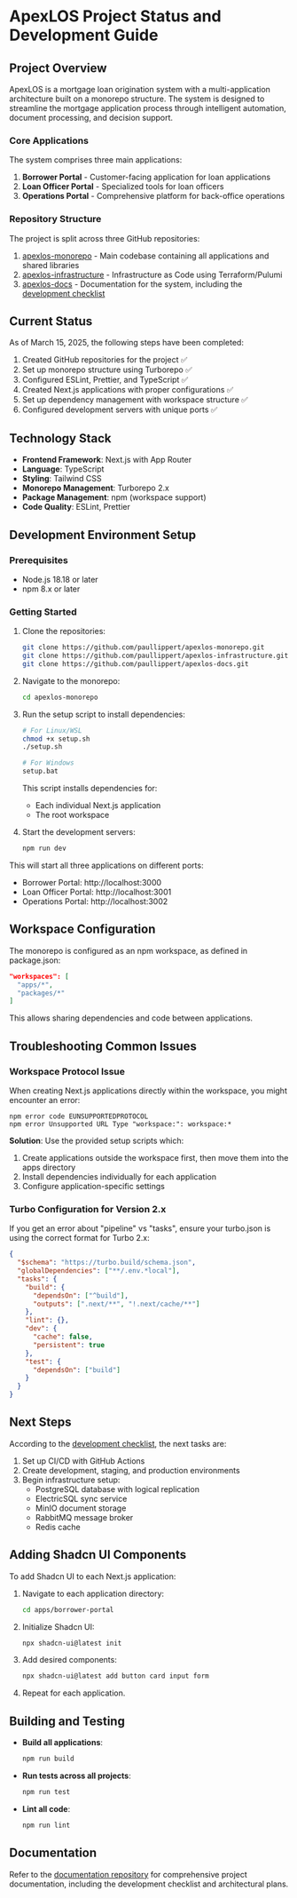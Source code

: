 # ApexLOS Project Status and Development Guide

## Project Overview

ApexLOS is a mortgage loan origination system with a multi-application architecture built on a monorepo structure. The system is designed to streamline the mortgage application process through intelligent automation, document processing, and decision support.

### Core Applications

The system comprises three main applications:

1. **Borrower Portal** - Customer-facing application for loan applications
2. **Loan Officer Portal** - Specialized tools for loan officers
3. **Operations Portal** - Comprehensive platform for back-office operations

### Repository Structure

The project is split across three GitHub repositories:

1. [apexlos-monorepo](https://github.com/paullippert/apexlos-monorepo) - Main codebase containing all applications and shared libraries
2. [apexlos-infrastructure](https://github.com/paullippert/apexlos-infrastructure) - Infrastructure as Code using Terraform/Pulumi
3. [apexlos-docs](https://github.com/paullippert/apexlos-docs) - Documentation for the system, including the [development checklist](https://github.com/paullippert/apexlos-docs/blob/main/development-checklist.md)

## Current Status

As of March 15, 2025, the following steps have been completed:

1. Created GitHub repositories for the project ✅
2. Set up monorepo structure using Turborepo ✅
3. Configured ESLint, Prettier, and TypeScript ✅
4. Created Next.js applications with proper configurations ✅
5. Set up dependency management with workspace structure ✅
6. Configured development servers with unique ports ✅

## Technology Stack

- **Frontend Framework**: Next.js with App Router
- **Language**: TypeScript
- **Styling**: Tailwind CSS
- **Monorepo Management**: Turborepo 2.x
- **Package Management**: npm (workspace support)
- **Code Quality**: ESLint, Prettier

## Development Environment Setup

### Prerequisites

- Node.js 18.18 or later
- npm 8.x or later

### Getting Started

1. Clone the repositories:
   ```bash
   git clone https://github.com/paullippert/apexlos-monorepo.git
   git clone https://github.com/paullippert/apexlos-infrastructure.git
   git clone https://github.com/paullippert/apexlos-docs.git
   ```

2. Navigate to the monorepo:
   ```bash
   cd apexlos-monorepo
   ```

3. Run the setup script to install dependencies:
   ```bash
   # For Linux/WSL
   chmod +x setup.sh
   ./setup.sh
   
   # For Windows
   setup.bat
   ```

   This script installs dependencies for:
   - Each individual Next.js application
   - The root workspace

4. Start the development servers:
   ```bash
   npm run dev
   ```

This will start all three applications on different ports:
- Borrower Portal: http://localhost:3000
- Loan Officer Portal: http://localhost:3001
- Operations Portal: http://localhost:3002

## Workspace Configuration

The monorepo is configured as an npm workspace, as defined in package.json:

```json
"workspaces": [
  "apps/*",
  "packages/*"
]
```

This allows sharing dependencies and code between applications.

## Troubleshooting Common Issues

### Workspace Protocol Issue

When creating Next.js applications directly within the workspace, you might encounter an error:
```
npm error code EUNSUPPORTEDPROTOCOL
npm error Unsupported URL Type "workspace:": workspace:*
```

**Solution**: Use the provided setup scripts which:
1. Create applications outside the workspace first, then move them into the apps directory
2. Install dependencies individually for each application
3. Configure application-specific settings

### Turbo Configuration for Version 2.x

If you get an error about "pipeline" vs "tasks", ensure your turbo.json is using the correct format for Turbo 2.x:

```json
{
  "$schema": "https://turbo.build/schema.json",
  "globalDependencies": ["**/.env.*local"],
  "tasks": {
    "build": {
      "dependsOn": ["^build"],
      "outputs": [".next/**", "!.next/cache/**"]
    },
    "lint": {},
    "dev": {
      "cache": false,
      "persistent": true
    },
    "test": {
      "dependsOn": ["build"]
    }
  }
}
```

## Next Steps

According to the [development checklist](https://github.com/paullippert/apexlos-docs/blob/main/development-checklist.md), the next tasks are:

1. Set up CI/CD with GitHub Actions
2. Create development, staging, and production environments
3. Begin infrastructure setup:
   - PostgreSQL database with logical replication
   - ElectricSQL sync service
   - MinIO document storage
   - RabbitMQ message broker
   - Redis cache

## Adding Shadcn UI Components

To add Shadcn UI to each Next.js application:

1. Navigate to each application directory:
   ```bash
   cd apps/borrower-portal
   ```

2. Initialize Shadcn UI:
   ```bash
   npx shadcn-ui@latest init
   ```

3. Add desired components:
   ```bash
   npx shadcn-ui@latest add button card input form
   ```

4. Repeat for each application.

## Building and Testing

- **Build all applications**:
  ```bash
  npm run build
  ```

- **Run tests across all projects**:
  ```bash
  npm run test
  ```

- **Lint all code**:
  ```bash
  npm run lint
  ```

## Documentation

Refer to the [documentation repository](https://github.com/paullippert/apexlos-docs) for comprehensive project documentation, including the development checklist and architectural plans.
